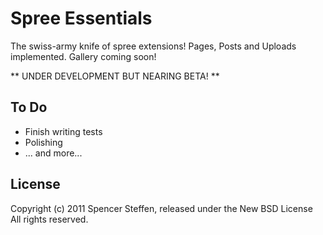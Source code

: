 Spree Essentials
================

The swiss-army knife of spree extensions! Pages, Posts and Uploads implemented. Gallery coming soon!

** UNDER DEVELOPMENT BUT NEARING BETA! **


To Do
-----

* Finish writing tests
* Polishing
* ... and more...
    

License
-------

Copyright (c) 2011 Spencer Steffen, released under the New BSD License All rights reserved.